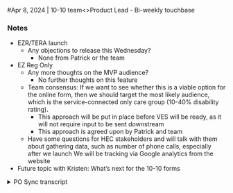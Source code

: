 #Apr 8, 2024 | 10-10 team<>Product Lead - Bi-weekly touchbase

### Notes
- EZR/TERA launch
     - Any objections to release this Wednesday?
          - None from Patrick or the team
- EZ Reg Only
     - Any more thoughts on the MVP audience?
          - No further thoughts on this feature
     - Team consensus: If we want to see whether this is a viable option for the online form, then we should target the most likely audience, which is the service-connected only care group (10-40% disability rating).
          - This approach will be put in place before VES will be ready, as it will not require input to be sent downstream
          - This approach is agreed upon by Patrick and team
     - Have some questions for HEC stakeholders and will talk with them about gathering data, such as number of phone calls, especially after we launch
We will be tracking via Google analytics from the website
- Future topic with Kristen: What’s next for the 10-10 forms

<details>
  
  <Summary>PO Sync transcript</Summary>

- [Alex Seelig] 15:33:01
     - Yeah, no, that's okay. Hey, Patrick, I will keep this quick.
     - Can we go for launch on Wednesday? We, have pretty much I mean, we've got a couple of little things that we'll be looking at between today and tomorrow, but.
     - Other than that, we're good to go, so. I I will take your thumbs up as a legally binding go and.

- [Patrick] 15:33:25
     - Go for it.

- [Alex Seelig] 15:33:27
     - Sweet, I will not read you the release plan as previously agree. Okay, that's literally it for me.
     - Heather, over to you.

- [Heather] 15:33:38
     - Hey, I hope that's alright. Okay, so just a real quick thing about registration only.
     - I know Patrick would kind of have a little bit of discussion last week about it and kind of trying toTalk about the target audience. I was just wondering if you had any more thoughts about that. If there's anything else you wanted to share.

- [Patrick] 15:34:01
     - No, I mean, I haven't thought about it since we talked on Friday.

- [Heather] 15:34:03
     - So, That's totally fine.

- [Patrick] 15:34:08
     - Thank you. A weekend thought topic.

- [Heather] 15:34:11
     - Yeah, well, I think what we're gonna do, you know, after thinking about it a little bit myself, unfortunately I had nothing to do but paint so you know when staring at a blank wall you start thinking about work so I think that We want to stick with the service connected care only and I think that that was like the highest population of people who did register for care and I feel like we want to really see if this is a viable option for online use then we should go after a target audience that's going to give us at least a picture of it. if we go to a smaller group we may not get what we're looking for may not get anything, I don't know. So I think this is probably the most viable group. To be able to get an idea of whether or not this is something we should continue to pursue.

- [Patrick] 15:35:02
     - That's totally fine.

- [Heather] 15:35:04
     - Okay. Angela, Jessica, is there anything else you want to add or do you have any questions or anything else you want to clear up?

- [Angela Agosto] 15:35:20
     - No, so I, I think we just wanted to make sure. We're all aligned before we talk to our HEC stakeholders on Wednesday about our approach before the enrollment system is ready. And we will be. Okay, cool. And we won't really be sharing with them like what our user full thoughts are for later because we are.

- [Patrick] 15:35:34
     - Yeah, I think that. Yeah.

- [Angela Agosto] 15:35:45
     - Going to kind of monitor analytics and see how that does and. Don't wanna, you know, promise anything to them that we're not sure if we'll do or not.

- [Patrick] 15:35:52
     - Yeah, sounds good. Yeah, I mean, just I think slow and steady with them. That's a way to go.
     - So yeah, no, all good with that.

- [Angela Agosto] 15:35:59
     - Okay, cool.

- [Heather] 15:36:02
     - Awesome. Okay.

- [Jessica] 15:36:03
     - We did talk with Kristen this morning about we want to talk with HEC about the data, like how we make sure we're tracking it on all ends through Google Analytics and tracking like phone calls so we can get that data pull the show like numbers before numbers after to make sure we get all that dialed in as well. So we want to talk through those couple of questions on Wednesday.

- [Patrick] 15:36:32
     - Yeah, sounds good. I mean, I feel like getting data out of them has always been. Challenging.

- [Heather] 15:36:42
     - Yeah, I mean, we can at least ask for it. I figure if we don't get it, then we're not losing anything we don't have today.
     - Okay, awesome. I think that was it. Anything else from the group or even you, Patrick?

- [Patrick] 15:37:05
     - Nothing specifically.
     - Kristen had mentioned that there was sort of some interest in discussing, you know, like sort of what comes next, at least on the UX front, which I'm happy to talk about, but I'm also happy to save for another day.
     - She had some ideas that actually might be better just to all do it together.

- [Heather] 15:37:26
     - Yeah

- [Patrick] 15:37:28
     - But yeah, up to you all.

- [Heather] 15:37:30
     - Okay.
     - Yeah, I think let's have everybody together that way we can cover all the basis
     - Okay. Okay. Anything else?

- [Patrick] 15:37:44
     - No, good.

- [Alex Seelig] 15:37:45
     - Yeah, sorry, I just. Yeah, just thought of one thing. So for Wednesday, I'm gonna reach out to Stephen Barrs and Patrick, thank you for connecting him with us. To see if we can get away for him to hit the site. He mentioned he was traveling.
     - So I'm just gonna, if, if we can catch some, if not, not, but, you know, we'll have him hit it whenever he gets a chance.
     - Basically. Is there any? Yeah, good.

- [Patrick] 15:38:12
     - Yeah, I mean. I guess for him you should be able to like give him some instructions, add them to the allow list for the toggle and then do whatever.

- [Alex Seelig] 15:38:19
     - Yeah. Cool. That.

- [Patrick] 15:38:22
     - Cause he's, yeah, he's traveling up to Philadelphia from Florida tomorrow and then we'll be at the off site.
     - Wednesday, Thursday, Friday, or helping travel. So, yeah, I would say get him instructions and put him on the Allow us soon rather than later and then he could do it like when he's in transit or whatever.

- [Alex Seelig] 15:38:31
     - Okay.
     - Perfect. Perfect. And then I just have a list of like telling Sarah Steckenberg with my healthy vet because she needs to update.
     - A link there I believe Obviously just gonna let HEC know, you know, hey, we're live.
     - Anybody else or anything else? To announce and you don't have to answer now. I can think of anything between.

- [Patrick] 15:39:08
     - Yeah.

- [Alex Seelig] 15:39:10
     - No, on Wednesday.

- [Patrick] 15:39:11
     - Yeah, no, I mean I would I think that's fine like I mean I would just reply to that thread that has Stacy and Ryan on it and letting them know we can do later in the week if you want to make a note of it there is like that larger member services distribution list that we've been asked to use previously.
     - I'd say like once everything's in the clear, we can just send a, you know, hey, we're, you know, it's live, no doubt.
     - Like towards the end of the week or beginning next week, just for some visibility, but.

- [Alex Seelig] 15:39:38
     - Cool.

- [Patrick] 15:39:41
     - Yeah, no, that's it. I mean, just, you know, keep all of the you know, keep everyone up to date in the channel.
     - And I will track it.

- [Alex Seelig] 15:39:49
     - Cool, sounds good. Okay, that's that's all I have.

- [Patrick] 15:39:54
     - Cool.

- [Heather] 15:39:58
     - Alright, anything else?

- [Patrick] 15:40:00
     - Happy eclipsing.

- [Heather] 15:40:02
     - Oh yeah, definitely. Keep your eyes safe.

- [Patrick] 15:40:04
     - Hmm. Got a little shady and now it's getting a little blushing. That's about it.

- [Heather] 15:40:15
     - All right, I won't keep you much longer. Thank you so much, Patrick, for joining and we'll talk to you next time.

- [Alex Seelig] 15:40:17
     - Okay.
     - Thanks everyone

- [Patrick] 15:40:21
     - Thank you all

</details>
